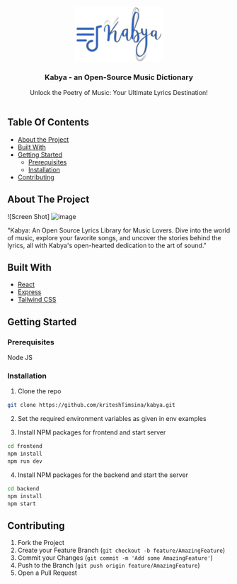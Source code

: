 <br/>
<p align="center">
  <a href="https://kabya.netlify.app">
    <img src="frontend/public/logo.png" alt="Logo" width="200">
  </a>

  <h3 align="center">Kabya - an Open-Source Music Dictionary</h3>

  <p align="center">
    Unlock the Poetry of Music: Your Ultimate Lyrics Destination!
    <br/>
    <br/>
  </p>
</p>

## Table Of Contents

- [About the Project](#about-the-project)
- [Built With](#built-with)
- [Getting Started](#getting-started)
  - [Prerequisites](#prerequisites)
  - [Installation](#installation)
- [Contributing](#contributing)

## About The Project

![Screen Shot]
![image](https://github.com/KriteshTimsina/lyricsapp/assets/103115789/cea557cc-ca6c-46c4-95b7-640868a5c7e9)


"Kabya: An Open Source Lyrics Library for Music Lovers. Dive into the world of music, explore your favorite songs, and uncover the stories behind the lyrics, all with Kabya's open-hearted dedication to the art of sound."

## Built With

- [React](https://react.dev/)
- [Express](https://expressjs.com/)
- [Tailwind CSS](https://tailwindcss.com/)

## Getting Started

### Prerequisites

Node JS

### Installation

1. Clone the repo

```sh
git clone https://github.com/kriteshTimsina/kabya.git

```

2. Set the required environment variables as given in env examples

3. Install NPM packages for frontend and start server

```sh
cd frontend
npm install
npm run dev
```

4. Install NPM packages for the backend and start the server

```sh
cd backend
npm install
npm start
```

## Contributing

1. Fork the Project
2. Create your Feature Branch (`git checkout -b feature/AmazingFeature`)
3. Commit your Changes (`git commit -m 'Add some AmazingFeature'`)
4. Push to the Branch (`git push origin feature/AmazingFeature`)
5. Open a Pull Request
